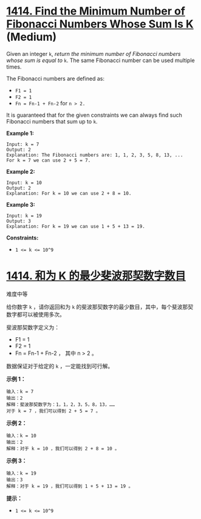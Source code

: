# [1414. Find the Minimum Number of Fibonacci Numbers Whose Sum Is K](https://leetcode.com/problems/find-the-minimum-number-of-fibonacci-numbers-whose-sum-is-k/) (Medium)

Given an integer `k`, *return the minimum number of Fibonacci numbers whose sum is equal to* `k`. The same Fibonacci number can be used multiple times.

The Fibonacci numbers are defined as:

- `F1 = 1`
- `F2 = 1`
- `Fn = Fn-1 + Fn-2` for `n > 2.`

It is guaranteed that for the given constraints we can always find such Fibonacci numbers that sum up to `k`.

 

**Example 1:**

```
Input: k = 7
Output: 2 
Explanation: The Fibonacci numbers are: 1, 1, 2, 3, 5, 8, 13, ... 
For k = 7 we can use 2 + 5 = 7.
```

**Example 2:**

```
Input: k = 10
Output: 2 
Explanation: For k = 10 we can use 2 + 8 = 10.
```

**Example 3:**

```
Input: k = 19
Output: 3 
Explanation: For k = 19 we can use 1 + 5 + 13 = 19.
```

 

**Constraints:**

- `1 <= k <= 10^9`



# [1414. 和为 K 的最少斐波那契数字数目](https://leetcode-cn.com/problems/find-the-minimum-number-of-fibonacci-numbers-whose-sum-is-k/)

难度中等

给你数字 `k` ，请你返回和为 `k` 的斐波那契数字的最少数目，其中，每个斐波那契数字都可以被使用多次。

斐波那契数字定义为：

- F1 = 1
- F2 = 1
- Fn = Fn-1 + Fn-2 ， 其中 n > 2 。

数据保证对于给定的 `k` ，一定能找到可行解。

 

**示例 1：**

```
输入：k = 7
输出：2 
解释：斐波那契数字为：1，1，2，3，5，8，13，……
对于 k = 7 ，我们可以得到 2 + 5 = 7 。
```

**示例 2：**

```
输入：k = 10
输出：2 
解释：对于 k = 10 ，我们可以得到 2 + 8 = 10 。
```

**示例 3：**

```
输入：k = 19
输出：3 
解释：对于 k = 19 ，我们可以得到 1 + 5 + 13 = 19 。
```

 

**提示：**

- `1 <= k <= 10^9`